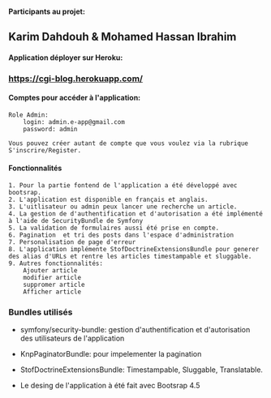 #### Participants au projet:
 ## Karim Dahdouh & Mohamed Hassan Ibrahim
 

#### Application déployer sur Heroku: 
 ### https://cgi-blog.herokuapp.com/

#### Comptes pour accéder à l'application:
	Role Admin:
		login: admin.e-app@gmail.com
		password: admin
		
	Vous pouvez créer autant de compte que vous voulez via la rubrique S'inscrire/Register.

#### Fonctionnalités
	1. Pour la partie fontend de l'application a été développé avec bootsrap.
	2. L'application est disponible en français et anglais.
	3. L'uitlisateur ou admin peux lancer une recherche un article.
	4. La gestion de d'authentification et d'autorisation a été implémenté à l'aide de SecurityBundle de Symfony
	5. La validation de formulaires aussi été prise en compte.
	6. Pagination  et tri des posts dans l'espace d'administration
	7. Personalisation de page d'erreur
	8. L'application implémente StofDoctrineExtensionsBundle pour generer des alias d'URLs et rentre les articles timestampable et sluggable.
	9. Autres fonctionnalités:
		Ajouter article
		modifier article
		suppromer article
		Afficher article 
	
### Bundles utilisés
 - symfony/security-bundle: gestion d'authentification et d'autorisation des utilisateurs de l'application
 - KnpPaginatorBundle: pour impelementer la pagination
 - StofDoctrineExtensionsBundle: Timestampable, Sluggable, Translatable.
	
- Le desing de l'application à été fait avec Bootsrap 4.5

	
	


